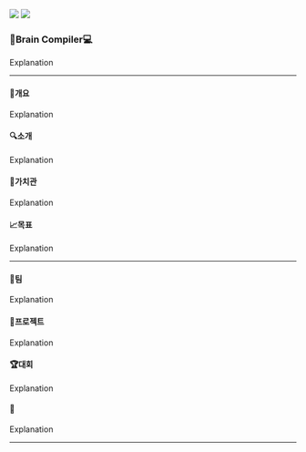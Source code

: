 <img src="https://capsule-render.vercel.app/api?type=transparent&fontColor=000000&text=Brain-Compiler&height=150&fontSize=60&desc=Since%202022&descAlignY=75&descAlign=60" /><!-- 703ee5 -->
<a href="https://www.instagram.com/brain._.compiler/">
  <img src="https://img.shields.io/badge/Instagram-ff69b4?style=flat-square&logo=instagram&logoColor=white">
</a>

<body>
  <div>
    <h3>🧠Brain Compiler💻</h3>
    <p>Explanation</p>
  </div>
  
  <hr />

  <div>
    <h4>📃개요</h4>
    <p>Explanation<p/>
  </div>
  
  <div>
    <h4>🔍소개</h4>
    <p>Explanation<p/>
  </div>
  
  <div>
    <h4>👤가치관</h4>
    <p>Explanation<p/>
  </div>
  
  <div>
    <h4>📈목표</h4>
    <p>Explanation<p/>
  </div>
  
  <hr />
  
   <div>
    <h4>🏢팀</h4>
    <p>Explanation<p/>
  </div>
  
  <div>
    <h4>📁프로젝트</h4>
    <p>Explanation<p/>
  </div>
  
  <div>
    <h4>🏆대회</h4>
    <p>Explanation<p/>
  </div>
  
  <div>
    <h4>🎫</h4>
    <p>Explanation<p/>
  </div>
  
  <hr />
  
</body>
